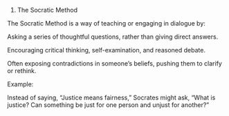 1. The Socratic Method

The Socratic Method is a way of teaching or engaging in dialogue by:

Asking a series of thoughtful questions, rather than giving direct answers.

Encouraging critical thinking, self-examination, and reasoned debate.

Often exposing contradictions in someone’s beliefs, pushing them to clarify or rethink.

Example:

Instead of saying, “Justice means fairness,” Socrates might ask, “What is justice? Can something be just for one person and unjust for another?”
